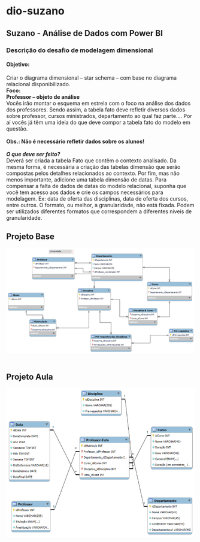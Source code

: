 # dio-suzano
## Suzano - Análise de Dados com Power BI

### Descrição do desafio de modelagem dimensional

#### Objetivo: 
Criar o diagrama dimensional – star schema – com base no diagrama relacional disponibilizado.<br>
<b>Foco:</b><br>
<b>Professor – objeto de análise</b><br>
Vocês irão montar o esquema em estrela com o foco na análise dos dados dos professores. Sendo assim, a tabela fato deve refletir diversos dados sobre professor, cursos ministrados, departamento ao qual faz parte.... Por aí vocês já têm uma ideia do que deve compor a tabela fato do modelo em questão. <br>
<br>
<b>Obs.: Não é necessário refletir dados sobre os alunos!</b><br>
<br>
<b><i>O que deve ser feito?</i></b><br>
Deverá ser criada a tabela Fato que contêm o contexto analisado. Da mesma forma, é necessária a criação das tabelas dimensão que serão compostas pelos detalhes relacionados ao contexto.
Por fim, mas não menos importante, adicione uma tabela dimensão de datas. Para compensar a falta de dados de datas do modelo relacional, suponha que você tem acesso aos dados e crie os campos necessários para modelagem. 
Ex: data de oferta das disciplinas, data de oferta dos cursos, entre outros. O formato, ou melhor, a granularidade, não está fixada. Podem ser utilizados diferentes formatos que correspondem a diferentes níveis de granularidade.
<br>
## Projeto Base
![Diagrama_base](star_schema_base.png)
<br>
<br>
## Projeto Aula
![Diagrama](star_schema.png)